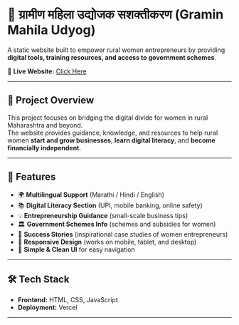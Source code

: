 # 🌾 ग्रामीण महिला उद्योजक सशक्तीकरण (Gramin Mahila Udyog)

A static website built to empower rural women entrepreneurs by providing **digital tools, training resources, and access to government schemes**.  

🔗 **Live Website:** [Click Here](https://rural-women-website.vercel.app/)

---

## 📖 Project Overview

This project focuses on bridging the digital divide for women in rural Maharashtra and beyond.  
The website provides guidance, knowledge, and resources to help rural women **start and grow businesses**, **learn digital literacy**, and **become financially independent**.  

---

## 🚀 Features

- 🌍 **Multilingual Support** (Marathi / Hindi / English)  
- 📚 **Digital Literacy Section** (UPI, mobile banking, online safety)  
- 💡 **Entrepreneurship Guidance** (small-scale business tips)  
- 🏛️ **Government Schemes Info** (schemes and subsidies for women)  
- 📖 **Success Stories** (inspirational case studies of women entrepreneurs)  
- 📱 **Responsive Design** (works on mobile, tablet, and desktop)  
- 🎨 **Simple & Clean UI** for easy navigation  

---

## 🛠️ Tech Stack

- **Frontend:** HTML, CSS, JavaScript  
- **Deployment:** Vercel  

---
